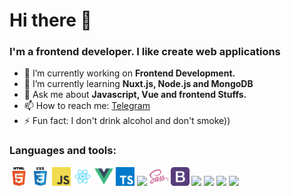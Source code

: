 <h1>Hi there 👋</h1>
<h3>I'm a frontend developer. I like create web applications</h3>

- 🔭 I’m currently working on <b>Frontend Development.</b>
- 🌱 I’m currently learning <b>Nuxt.js, Node.js and MongoDB</b>
- 💬 Ask me about <b>Javascript, Vue and frontend Stuffs.</b>
- 📫 How to reach me: [Telegram](https://t.me/Doston_Mamadaminov)
- ⚡ Fun fact: I don't drink alcohol and don't smoke))

<h3>Languages and tools: </h3> 

<code><img height="30" src="https://raw.githubusercontent.com/github/explore/80688e429a7d4ef2fca1e82350fe8e3517d3494d/topics/html/html.png"></code> 
<code><img height="30" src="https://raw.githubusercontent.com/github/explore/80688e429a7d4ef2fca1e82350fe8e3517d3494d/topics/css/css.png"></code>
<code><img height="30" src="https://raw.githubusercontent.com/github/explore/80688e429a7d4ef2fca1e82350fe8e3517d3494d/topics/javascript/javascript.png"></code>
<code><img height="30" src="https://raw.githubusercontent.com/github/explore/80688e429a7d4ef2fca1e82350fe8e3517d3494d/topics/react/react.png"></code>
<code><img height="30" src="https://raw.githubusercontent.com/github/explore/80688e429a7d4ef2fca1e82350fe8e3517d3494d/topics/vue/vue.png"></code> 
<code><img height="30" src="https://raw.githubusercontent.com/github/explore/80688e429a7d4ef2fca1e82350fe8e3517d3494d/topics/typescript/typescript.png"></code>
<code><img height="30" src="https://avatars.githubusercontent.com/u/1335026?s=200&v=4"></code>
<code><img height="30" src="https://raw.githubusercontent.com/github/explore/80688e429a7d4ef2fca1e82350fe8e3517d3494d/topics/sass/sass.png"></code>
<code><img height="30" src="https://raw.githubusercontent.com/github/explore/80688e429a7d4ef2fca1e82350fe8e3517d3494d/topics/bootstrap/bootstrap.png"></code>
<code><img height="30" src="https://cdn.quasar.dev/logo/512/quasar-logo.png"></code>
<code><img height="30" src="https://encrypted-tbn0.gstatic.com/images?q=tbn:ANd9GcTgP0CTj1r2v-ciKgWbWYwJfTYxMHmZKXE_olL2108jRw&s"></code>
<code><img height="30" src="https://upload.wikimedia.org/wikipedia/commons/thumb/d/d5/Tailwind_CSS_Logo.svg/600px-Tailwind_CSS_Logo.svg.png?20211001194333"></code>
<code><img height="30" src="https://styles.redditmedia.com/t5_3k2ni/styles/communityIcon_7dliukwh22t71.png?width=256&v=enabled&s=c44d65fc3f3402c7b6f9cc6dd3fdf018ca010260"></code>
